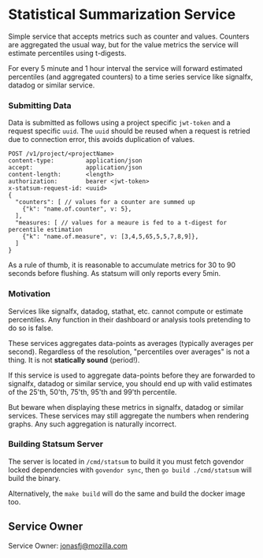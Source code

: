 Statistical Summarization Service
=================================

Simple service that accepts metrics such as counter and values. Counters are
aggregated the usual way, but for the value metrics the service will estimate
percentiles using t-digests.

For every 5 minute and 1 hour interval the service will forward estimated
percentiles (and aggregated counters) to a time series service like signalfx,
datadog or similar service.

### Submitting Data

Data is submitted as follows using a project specific `jwt-token` and a request specific `uuid`.
The `uuid` should be reused when a request is retried due to connection error, this avoids duplication of values.

```
POST /v1/project/<projectName>
content-type:         application/json
accept:               application/json
content-length:       <length>
authorization:        bearer <jwt-token>
x-statsum-request-id: <uuid>
{
  "counters": [ // values for a counter are summed up
    {"k": "name.of.counter", v: 5},
  ],
  "measures: [ // values for a meaure is fed to a t-digest for percentile estimation
    {"k": "name.of.measure", v: [3,4,5,65,5,5,7,8,9]},
  ]
}
```

As a rule of thumb, it is reasonable to accumulate metrics for 30 to 90 seconds before flushing. As statsum will only reports every 5min.

### Motivation
Services like signalfx, datadog, stathat, etc. cannot compute or estimate
percentiles. Any function in their dashboard or analysis tools pretending to do
so is false.

These services aggregates data-points as averages (typically averages per second).
Regardless of the resolution, "percentiles over averages" is not a thing.
It is not **statically sound** (period!).

If this service is used to aggregate data-points before they are forwarded to
signalfx, datadog or similar service, you should end up with valid estimates of
the 25'th, 50'th, 75'th, 95'th and 99'th percentile.

But beware when displaying these metrics in signalfx, datadog or similar
services. These services may still aggregate the numbers when rendering graphs.
Any such aggregation is naturally incorrect.

### Building Statsum Server
The server is located in `/cmd/statsum` to build it you must fetch govendor
locked dependencies with `govendor sync`, then `go build ./cmd/statsum` will
build the binary.

Alternatively, the `make build` will do the same and build the docker image too.


## Service Owner

Service Owner: jonasfj@mozilla.com
